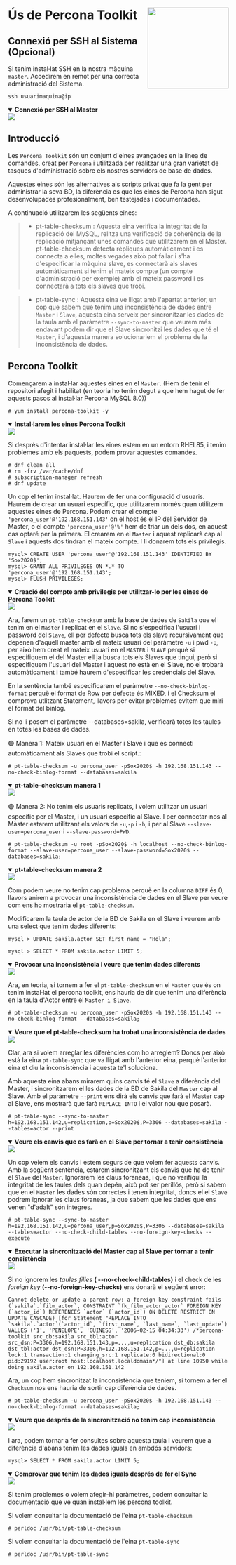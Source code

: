 # Ús de Percona Toolkit <img align="right" width="185" src="../imatges/percona_toolkit_logo.png"/>

## Connexió per SSH al Sistema (Opcional)
Si tenim instal·lat SSH en la nostra màquina `master`. Accedirem en remot per una correcta administració del Sistema.
```
ssh usuarimaquina@ip
```
<details open>
<summary><b>Connexió per SSH al Master</b></summary>
<img src="captures/ssh.png">
</details>

## Introducció
Les `Percona Toolkit` són un conjunt d'eines avançades en la linea de comandes, creat per `Percona` i utilitzada per realitzar una gran varietat de tasques d'administració sobre els nostres servidors de base de dades.

Aquestes eines són les alternatives als scripts privat que fa la gent per administrar la seva BD, la diferència es que les eines de Percona han sigut desenvolupades profesionalment, ben testejades i documentades.

A continuació utilitzarem les següents eines:
  > - pt-table-checksum : Aquesta eina verifica la integritat de la replicació del MySQL, relitza una verificació de coherència de la replicació mitjançant unes comandes que utilitzarem en el Master. pt-table-checksum detecta rèpliques automàticament i es connecta a elles, moltes vegades això pot fallar i s'ha d'especificar la màquina slave, es connectarà als slaves automàticament si tenim el mateix compte (un compte d'administració per exemple) amb el mateix password i es connectarà a tots els slaves que trobi.

  > - pt-table-sync : Aquesta eina ve lligat amb l'apartat anterior, un cop que sabem que tenim una inconsistència de dades entre `Master` i `Slave`, aquesta eina serveix per sincronitzar les dades de la taula amb el paràmetre `--sync-to-master` que veurem més endavant podem dir que el Slave sincronitzi les dades que té el `Master`, i d'aquesta manera solucionariem el problema de la inconsistència de dades.

## Percona Toolkit
Començarem a instal·lar aquestes eines en el `Master`. (Hem de tenir el repositori afegit i habilitat (en teoria ho tenim degut a que hem hagut de fer aquests pasos al instal·lar Percona MySQL 8.0))
```
# yum install percona-toolkit -y
```
<details open>
<summary><b>Instal·larem les eines Percona Toolkit</b></summary>
<img src="captures/install_percona_toolkit.png">
</details>

Si després d'intentar instal·lar les eines estem en un entorn RHEL85, i tenim problemes amb els paquests, podem provar aquestes comandes.
```
# dnf clean all
# rm -frv /var/cache/dnf
# subscription-manager refresh
# dnf update
```

Un cop el tenim instal·lat. Haurem de fer una configuració d'usuaris. Haurem de crear un usuari específic, que utilitzarem només quan utilitzem aquestes eines de Percona. Podem crear el compte `'percona_user'@'192.168.151.143'` on el host és el IP del Servidor de Master, o el compte `'percona_user'@'%'` hem de triar un dels dos, en aquest cas optaré per la primera. El crearem en el `Master` i aquest replicarà cap al `Slave` i aquests dos tindran el mateix compte. I li donarem tots els privilegis.
```
mysql> CREATE USER 'percona_user'@'192.168.151.143' IDENTIFIED BY 'Sox2020$';
mysql> GRANT ALL PRIVILEGES ON *.* TO 'percona_user'@'192.168.151.143';
mysql> FLUSH PRIVILEGES;
```
<details open>
<summary><b>Creació del compte amb privilegis per utilitzar-lo per les eines de Percona Toolkit</b></summary>
<img src="captures/percona_user.png">
</details>

Ara, farem un `pt-table-checksum` amb la base de dades de `Sakila` que el tenim en el `Master` i replicat en el `Slave`. Si no s'especifica l'usuari i password del `Slave`, ell per defecte  busca tots els slave recursivament que depenen d'aquell master amb el mateix usuari del paràmetre `-u` i pwd `-p`, per això hem creat el mateix usuari en el `MASTER` i `SLAVE` perquè si especifiquem el del Master ell ja busca tots els Slaves que tingui, però si especifiquem l'usuari del Master i aquest no està en el Slave, no el trobarà automàticament i també haurem d'especificar les credencials del Slave.

En la sentència també especificarem el paràmetre `--no-check-binlog-format` perquè el format de Row per defecte és MIXED, i el Checksum el comprova utlitzant Statement, llavors per evitar problemes evitem que miri el format del binlog.

Si no li posem el paràmetre --databases=sakila, verificarà totes les taules en totes les bases de dades.

🟢 Manera 1: Mateix usuari en el Master i Slave i que es connecti automàticament als Slaves que trobi el script.:
```
# pt-table-checksum -u percona_user -pSox2020$ -h 192.168.151.143 --no-check-binlog-format --databases=sakila
```
<details open>
<summary><b>pt-table-checksum manera 1</b></summary>
<img src="captures/pt_table_checksum.png">
</details>

🟢 Manera 2: No tenim els usuaris replicats, i volem utilitzar un usuari específic per el Master, i un usuari específic al Slave. I per connectar-nos al Màster estarem utilitzant els valors de `-u`,`-p` i `-h`, i per al Slave `--slave-user=percona_user` i `--slave-password=PWD`:
```
# pt-table-checksum -u root -pSox2020$ -h localhost --no-check-binlog-format --slave-user=percona_user --slave-password=Sox2020$ --databases=sakila;
```
<details open>
<summary><b>pt-table-checksum manera 2</b></summary>
<img src="captures/pt_table_checksum2.png">
</details>

Com podem veure no tenim cap problema perquè en la columna `DIFF` és 0, llavors anirem a provocar una inconsistència de dades en el Slave per veure com ens ho mostraria el `pt-table-checksum`.

Modificarem la taula de actor de la BD de Sakila en el Slave i veurem amb una select que tenim dades diferents:
```
mysql > UPDATE sakila.actor SET first_name = "Hola";

mysql > SELECT * FROM sakila.actor LIMIT 5;
```
<details open>
<summary><b>Provocar una inconsistència i veure que tenim dades diferents</b></summary>
<img src="captures/difference_actor.png">
</details>

Ara, en teoria, si tornem a fer el `pt-table-checksum` en el `Master` que és on tenim instal·lat el percona toolkit, ens hauria de dir que tenim una diferència en la taula d'Actor entre el `Master i Slave`.
```
# pt-table-checksum -u percona_user -pSox2020$ -h 192.168.151.143 --no-check-binlog-format --databases=sakila;
```
<details open>
<summary><b>Veure que el pt-table-checksum ha trobat una inconsistència de dades</b></summary>
<img src="captures/diff_checksum.png">
</details>

Clar, ara si volem arreglar les diferències com ho arreglem? Doncs per això està la eina `pt-table-sync` que va lligat amb l'anterior eina, perquè l'anterior eina et diu la inconsistència i aquesta te'l soluciona. 

Amb aquesta eina abans mirarem quins canvis té el `Slave` a diferència del Master, i sincronitzarem el les dades de la BD de Sakila del `Master` cap al Slave. Amb el paràmetre `--print` ens dirà els canvis que farà el Master cap al Slave, ens mostrarà que farà `REPLACE INTO` i el valor nou que posarà.
```
# pt-table-sync --sync-to-master h=192.168.151.142,u=replication,p=Sox2020$,P=3306 --databases=sakila --tables=actor --print
```
<details open>
<summary><b>Veure els canvis que es farà en el Slave per tornar a tenir consistència</b></summary>
<img src="captures/print_changes.png">
</details>

Un cop veiem els canvis i estem segurs de que volem fer aquests canvis. Amb la següent sentència, estarem sincronitzant els canvis que ha de tenir el `Slave` del `Master`. Ignorarem les claus foraneas, i que no verifiqui la integritat de les taules dels quan depén, això pot ser perillós, però si sabem que en el `Master` les dades són correctes i tenen integritat, doncs el el `Slave` podrem ignorar les claus foraneas, ja que sabem que les dades que ens venen "d'adalt" són integres.
```
# pt-table-sync --sync-to-master h=192.168.151.142,u=percona_user,p=Sox2020$,P=3306 --databases=sakila --tables=actor --no-check-child-tables --no-foreign-key-checks --execute
```
<details open>
<summary><b>Executar la sincronització del Master cap al Slave per tornar a tenir consistència</b></summary>
<img src="captures/execute_sync.png">
</details>

Si no ignorem les <em>taules filles</em> **( --no-check-child-tables)** i el check de les <em>foreign key</em> **(--no-foreign-key-checks)** ens donarà el següent error:
```
Cannot delete or update a parent row: a foreign key constraint fails (`sakila`.`film_actor`, CONSTRAINT `fk_film_actor_actor` FOREIGN KEY (`actor_id`) REFERENCES `actor` (`actor_id`) ON DELETE RESTRICT ON UPDATE CASCADE) [for Statement "REPLACE INTO `sakila`.`actor`(`actor_id`, `first_name`, `last_name`, `last_update`) VALUES ('1', 'PENELOPE', 'GUINESS', '2006-02-15 04:34:33') /*percona-toolkit src_db:sakila src_tbl:actor src_dsn:P=3306,h=192.168.151.143,p=...,u=replication dst_db:sakila dst_tbl:actor dst_dsn:P=3306,h=192.168.151.142,p=...,u=replication lock:1 transaction:1 changing_src:1 replicate:0 bidirectional:0 pid:29192 user:root host:localhost.localdomain*/"] at line 10950 while doing sakila.actor on 192.168.151.142
```

Ara, un cop hem sincronitzat la inconsistència que teniem, si tornem a fer el `Checksum` nos ens hauria de sortir cap diferència de dades.
```
# pt-table-checksum -u percona_user -pSox2020$ -h 192.168.151.143 --no-check-binlog-format --databases=sakila;
```
<details open>
<summary><b>Veure que després de la sincronització no tenim cap inconsistència</b></summary>
<img src="captures/no_inconsistence_after_sync.png">
</details>

I ara, podem tornar a fer consultes sobre aquesta taula i veurem que a diferència d'abans tenim les dades iguals en ambdós servidors:
```
mysql> SELECT * FROM sakila.actor LIMIT 5;
```
<details open>
<summary><b>Comprovar que tenim les dades iguals després de fer el Sync</b></summary>
<img src="captures/no_inconsistence_after_sync2.png">
</details>

Si tenim problemes o volem afegir-hi paràmetres, podem consultar la documentació que ve quan instal·lem les percona toolkit.

Si volem consultar la documentació de l'eina `pt-table-checksum`
```
# perldoc /usr/bin/pt-table-checksum
```

Si volem consultar la documentació de l'eina `pt-table-sync`
```
# perldoc /usr/bin/pt-table-sync
```